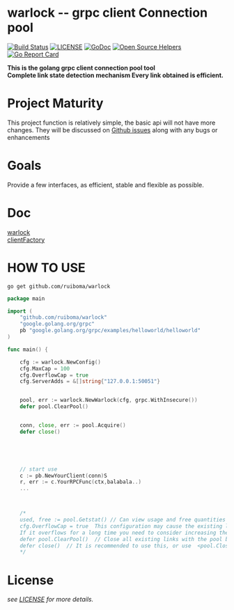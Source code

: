 # warlock -- grpc client Connection pool
[![Build Status](https://travis-ci.com/ruiboma/warlock.svg?branch=master)](https://travis-ci.com/ruiboma/warlock)
[![LICENSE](https://img.shields.io/badge/licence-Apache%202.0-brightgreen.svg?style=flat-square)](https://github.com/ruiboma/warlock/blob/master/LICENSE)
[![GoDoc](https://godoc.org/github.com/ruiboma/warlock?status.svg)](https://godoc.org/github.com/ruiboma/warlock)
[![Open Source Helpers](https://www.codetriage.com/ruiboma/warlock/badges/users.svg)](https://www.codetriage.com/ruiboma/warlock)
[![Go Report Card](https://goreportcard.com/badge/github.com/ruiboma/warlock)](https://goreportcard.com/report/github.com/ruiboma/warlock)
<!-- [![GoDoc](https://godoc.org/github.com/ruiboma/warlock/clientfactory?status.svg)](https://godoc.org/github.com/ruiboma/warlock/clientfactory) -->


**This is the golang grpc client connection pool tool**\
**Complete link state detection mechanism Every link obtained is efficient.**

# Project Maturity
This project function is relatively simple, the basic api will not have more changes.
They will be discussed on [Github issues](https://github.com/ruiboma/warlock/issues) along with any bugs or enhancements

# Goals
Provide a few interfaces, as efficient, stable and flexible as possible.

# Doc
[warlock](https://godoc.org/github.com/ruiboma/warlock)\
[clientFactory](https://godoc.org/github.com/ruiboma/warlock/clientfactory)

# HOW TO USE
```shell
go get github.com/ruiboma/warlock
```
```go
package main

import (
	"github.com/ruiboma/warlock"
	"google.golang.org/grpc"
	pb "google.golang.org/grpc/examples/helloworld/helloworld"
)

func main() {

	cfg := warlock.NewConfig()
	cfg.MaxCap = 100
	cfg.OverflowCap = true      
	cfg.ServerAdds = &[]string{"127.0.0.1:50051"}


	pool, err := warlock.NewWarlock(cfg, grpc.WithInsecure())
	defer pool.ClearPool()


	conn, close, err := pool.Acquire()
	defer close()


	


	// start use
	c := pb.NewYourClient(conn)S
	r, err := c.YourRPCFunc(ctx,balabala..)
    ...



    /*
	used, free := pool.Getstat() // Can view usage and free quantities
	cfg.OverflowCap = true  This configuration may cause the existing link to exceed the total number set.
	If it overflows for a long time you need to consider increasing the value of cap.
	defer pool.ClearPool()  // Close all existing links with the pool before exiting the program
	defer close()  // It is recommended to use this, or use  <pool.Close(conn)> func
    */
```

# License
*see [LICENSE](https://github.com/ruiboma/warlock/blob/master/LICENSE) for more details.*
